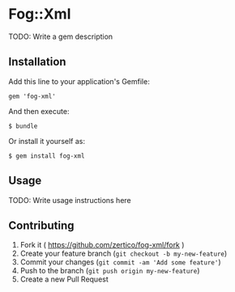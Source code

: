 # Fog::Xml

TODO: Write a gem description

## Installation

Add this line to your application's Gemfile:

    gem 'fog-xml'

And then execute:

    $ bundle

Or install it yourself as:

    $ gem install fog-xml

## Usage

TODO: Write usage instructions here

## Contributing

1. Fork it ( https://github.com/zertico/fog-xml/fork )
2. Create your feature branch (`git checkout -b my-new-feature`)
3. Commit your changes (`git commit -am 'Add some feature'`)
4. Push to the branch (`git push origin my-new-feature`)
5. Create a new Pull Request
